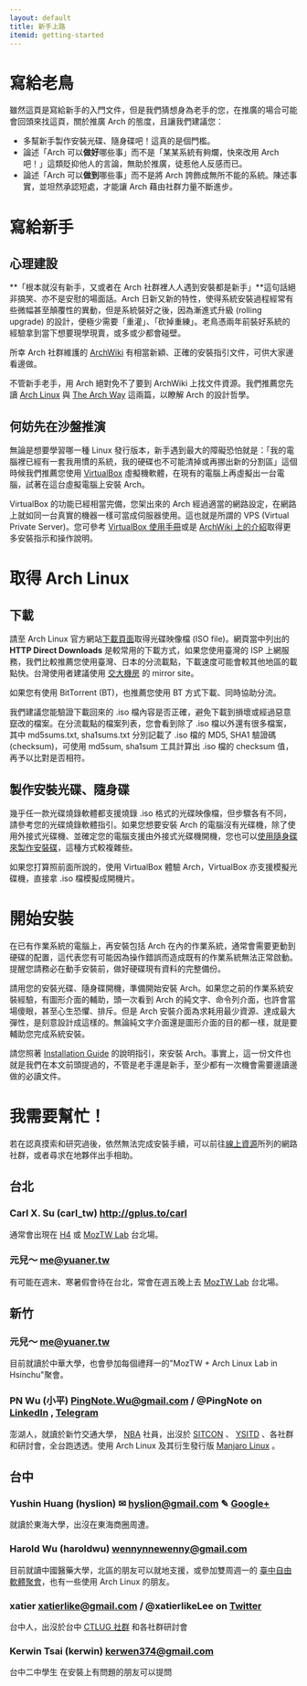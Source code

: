 ```yaml
---
layout: default
title: 新手上路
itemid: getting-started
---
```


# 寫給老鳥

雖然這頁是寫給新手的入門文件，但是我們猜想身為老手的您，在推廣的場合可能會回頭來找這頁，關於推廣 Arch 的態度，且讓我們建議您：

* 多幫新手製作安裝光碟、隨身碟吧！這真的是個門檻。
* 論述「Arch 可以**做好**哪些事」而不是「某某系統有夠爛，快來改用 Arch 吧！」這類貶抑他人的言論，無助於推廣，徒惹他人反感而已。
* 論述「Arch 可以**做到**哪些事」而不是將 Arch 誇飾成無所不能的系統。陳述事實，並坦然承認短處，才能讓 Arch 藉由社群力量不斷進步。

# 寫給新手

## 心理建設

**「根本就沒有新手，又或者在 Arch 社群裡人人遇到安裝都是新手」**這句話絕非搞笑、亦不是安慰的場面話。Arch 日新又新的特性，使得系統安裝過程經常有些微幅甚至顛覆性的異動，但是系統裝好之後，因為漸進式升級 (rolling upgrade) 的設計，便極少需要「重灌」、「砍掉重練」。老鳥憑兩年前裝好系統的經驗拿到當下想要現學現賣，或多或少都會碰壁。

所幸 Arch 社群維護的 [ArchWiki] 有相當新穎、正確的安裝指引文件，可供大家邊看邊做。

不管新手老手，用 Arch 絕對免不了要到 ArchWiki 上找文件資源。我們推薦您先讀 [Arch Linux] 與 [The Arch Way] 這兩篇，以瞭解 Arch 的設計哲學。

[ArchWiki]: https://wiki.archlinux.org/
[Arch Linux]: https://wiki.archlinux.org/index.php/Arch_Linux_%28%E6%AD%A3%E9%AB%94%E4%B8%AD%E6%96%87%29
[The Arch Way]: https://wiki.archlinux.org/index.php/The_Arch_Way_%28%E6%AD%A3%E9%AB%94%E4%B8%AD%E6%96%87%29

## 何妨先在沙盤推演

無論是想要學習哪一種 Linux 發行版本，新手遇到最大的障礙恐怕就是：「我的電腦裡已經有一套我用慣的系統，我的硬碟也不可能清掉或再挪出新的分割區」這個時候我們推薦您使用 [VirtualBox] 虛擬機軟體，在現有的電腦上再虛擬出一台電腦，試著在這台虛擬電腦上安裝 Arch。

VirtualBox 的功能已經相當完備，您架出來的 Arch 經過適當的網路設定，在網路上就如同一台真實的機器一樣可當成伺服器使用。這也就是所謂的 VPS (Virtual Private Server)。您可參考 [VirtualBox 使用手冊][vbox-manual]或是 [ArchWiki 上的介紹][vbox-archwiki]取得更多安裝指示和操作說明。

[VirtualBox]: https://www.virtualbox.org/
[vbox-manual]: https://www.virtualbox.org/manual/UserManual.html
[vbox-archwiki]: https://wiki.archlinux.org/index.php/VirtualBox

# 取得 Arch Linux

## 下載

請至 Arch Linux 官方網站[下載頁面]取得光碟映像檔 (ISO file)。網頁當中列出的 **HTTP Direct Downloads** 是較常用的下載方式，如果您使用臺灣的 ISP 上網服務，我們比較推薦您使用臺灣、日本的分流載點，下載速度可能會較其他地區的載點快。台灣使用者建議使用 [交大機房] 的 mirror site。

如果您有使用 BitTorrent (BT)，也推薦您使用 BT 方式下載、同時協助分流。

我們建議您能驗證下載回來的 .iso 檔內容是否正確，避免下載到損壞或經過惡意竄改的檔案。在分流載點的檔案列表，您會看到除了 .iso 檔以外還有很多檔案，其中 md5sums.txt, sha1sums.txt 分別記載了 .iso 檔的 MD5, SHA1 驗證碼 (checksum)，可使用 md5sum, sha1sum 工具計算出 .iso 檔的 checksum 值，再予以比對是否相符。

[下載頁面]: https://www.archlinux.org/download/
[交大機房]: http://linux.cs.nctu.edu.tw/archlinux/iso/

## 製作安裝光碟、隨身碟

幾乎任一款光碟燒錄軟體都支援燒錄 .iso 格式的光碟映像檔，但步驟各有不同，請參考您的光碟燒錄軟體指引。如果您想要安裝 Arch 的電腦沒有光碟機，除了使用外接式光碟機、並確定您的電腦支援由外接式光碟機開機，您也可以[使用隨身碟來製作安裝碟]，這種方式較複雜些。

如果您打算照前面所說的，使用 VirtualBox 體驗 Arch，VirtualBox 亦支援模擬光碟機，直接拿 .iso 檔模擬成開機片。

[使用隨身碟來製作安裝碟]: https://wiki.archlinux.org/index.php/USB_flash_installation_media_(%E6%AD%A3%E9%AB%94%E4%B8%AD%E6%96%87)

# 開始安裝

<div class="alert alert-warning">在已有作業系統的電腦上，再安裝包括 Arch 在內的作業系統，通常會需要更動到硬碟的配置，這代表您有可能因為操作錯誤而造成既有的作業系統無法正常啟動。提醒您請務必在動手安裝前，做好硬碟現有資料的完整備份。</div>

請用您的安裝光碟、隨身碟開機，準備開始安裝 Arch。如果您之前的作業系統安裝經驗，有圖形介面的輔助，頭一次看到 Arch 的純文字、命令列介面，也許會當場傻眼，甚至心生恐懼、排斥。但是 Arch 安裝介面為求耗用最少資源、達成最大彈性，是刻意設計成這樣的。無論純文字介面還是圖形介面的目的都一樣，就是要輔助您完成系統安裝。

請您照著 [Installation Guide] 的說明指引，來安裝 Arch。事實上，這一份文件也就是我們在本文前頭提過的，不管是老手還是新手，至少都有一次機會需要邊讀邊做的必讀文件。

[Installation Guide]: https://wiki.archlinux.org/index.php/Installation_guide_(%E6%AD%A3%E9%AB%94%E4%B8%AD%E6%96%87)


# 我需要幫忙！

若在認真摸索和研究過後，依然無法完成安裝手續，可以前往[線上資源]所列的網路社群，或者尋求在地夥伴出手相助。

[線上資源]: /resources/

## 台北

### Carl X. Su (carl_tw) <http://gplus.to/carl>

通常會出現在 [H4] 或 [MozTW Lab] 台北場。

### 元兒～ <me@yuaner.tw>

有可能在週末、寒暑假會待在台北，常會在週五晚上去 [MozTW Lab] 台北場。

## 新竹

### 元兒～ <me@yuaner.tw>

目前就讀於中華大學，也會參加每個禮拜一的"MozTW + Arch Linux Lab in Hsinchu"聚會。

### PN Wu (小平) <PingNote.Wu@gmail.com> / @PingNote on [LinkedIn](https://tw.linkedin.com/in/PingNote) , [Telegram](https://telegram.me/PingNote)

澎湖人，就讀於新竹交通大學， [NBA](http://nba.nctu.edu.tw) 社員，出沒於 [SITCON](http://sitcon.org) 、 [YSITD](https://ysitd.io) 、各社群和研討會，全台跑透透。使用 Arch Linux 及其衍生發行版 [Manjaro Linux](https://manjaro.org) 。
  
## 台中

### Yushin Huang (hyslion) ✉ <hyslion@gmail.com> ✎ [Google+](https://plus.google.com/communities/101238863048851764297)

就讀於東海大學，出沒在東海商圈周遭。
  
### Harold Wu (haroldwu) <wennynnewenny@gmail.com>
  
目前就讀中國醫藥大學，北區的朋友可以就地支援，或參加雙周週一的 [臺中自由軟體聚會](https://plus.google.com/u/0/communities/103994353345517742722)，也有一些使用 Arch Linux 的朋友。

### xatier <xatierlike@gmail.com> / @xatierlikeLee on [Twitter](https://twitter.com/xatierlikeLee)

台中人，出沒於台中 [CTLUG 社群](http://ct.lug.tw) 和各社群研討會

### Kerwin Tsai (kerwin) <kerwen374@gmail.com> 

台中二中學生 在安裝上有問題的朋友可以提問

[H4]: http://www.hackingthursday.org/
[MozTW Lab]: http://moztw.org/events/moztw-lab/
[新竹碼農]: http://www.facebook.com/groups/hsinchu.coders/
